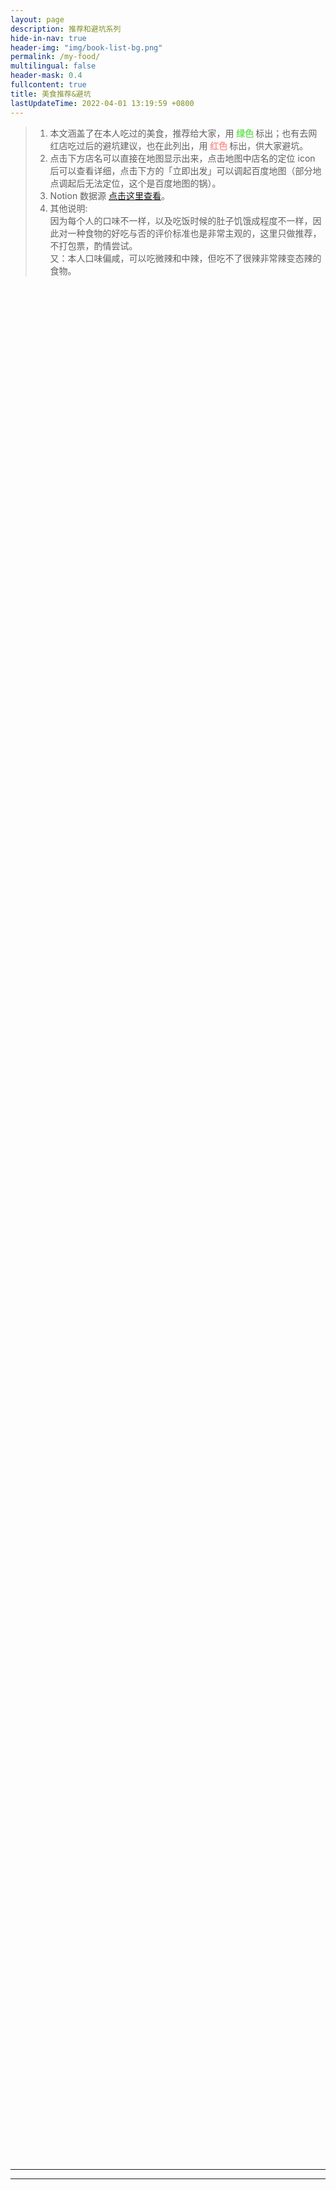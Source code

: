 ```yaml
---
layout: page
description: 推荐和避坑系列
hide-in-nav: true
header-img: "img/book-list-bg.png"
permalink: /my-food/
multilingual: false
header-mask: 0.4
fullcontent: true
title: 美食推荐&避坑
lastUpdateTime: 2022-04-01 13:19:59 +0800
---
```


<style>
    #container {
        overflow: hidden;
        width: 100%;
        height: 100%;
        margin: 0;
        font-family: "微软雅黑";
        height: 75vh;
    }
</style>
<blockquote>
    <ol>
        <li>本文涵盖了在本人吃过的美食，推荐给大家，用<b style="color: #73e261;"> 绿色 </b>标出；也有去网红店吃过后的避坑建议，也在此列出，用<b style="color: #fd9696;"> 红色 </b>标出，供大家避坑。</li>
        <li>点击下方店名可以直接在地图显示出来，点击地图中店名的定位 icon 后可以查看详细，点击下方的「立即出发」可以调起百度地图（部分地点调起后无法定位，这个是百度地图的锅）。</li>
        <li>Notion 数据源 <a href="https://xheldon.notion.site/80a16c2032ee409087a9b41d688f9e4c?v=80b13d0228a348dbbb00586dca03ce28" target="_blank">点击这里查看</a>。</li>
        <li>其他说明: <div>因为每个人的口味不一样，以及吃饭时候的肚子饥饿成程度不一样，因此对一种食物的好吃与否的评价标准也是非常主观的，这里只做推荐，不打包票，酌情尝试。</div><div>又：本人口味偏咸，可以吃微辣和中辣，但吃不了很辣非常辣变态辣的食物。</div></li>
    </ol>
</blockquote>
<div class="data-loading"><span></span><span></span><span></span><span></span><span></span></div>
<ul id="container"></ul>
<hr />
<div class="list-container"></div>
<hr />
<script src="//api.map.baidu.com/api?type=webgl&v=1.0&ak=m66EjYkRV41StonGBlN3G0TAgP6kMumj"></script>
<script>
    const properties = ['名称', '地点', '菜系', '坐标', '介绍', '图片', '推荐']
    fetch('https://api.xheldon.com/api/getDatabase', {
        method: 'POST',
        headers: {
            'Content-Type': 'application/json;charset=utf-8'
        },
        body: JSON.stringify({
            properties,
            databaseId: '80a16c2032ee409087a9b41d688f9e4c',
            opt: {
                sorts: [{
                    timestamp: 'created_time',
                    direction: 'ascending',
                }]
            }
        })
    }).then(_ => {
        _.json().then(res => {
            // Note: 根据数据，生成 json
            $('.data-loading').remove();
            if (Array.isArray(res)) {
                const data = [];
                // Note: Notion 直接以 property 当做 key，它都不怕我怕啥！
                const posList = [];
                res.forEach(({名称, 地点, 菜系, 坐标, 介绍, 图片, 推荐}) => {
                    // Note: 检查数据有效性
                    if (名称 && 名称.type && 名称[名称.type] && 名称[名称.type][0] && 名称[名称.type][0].plain_text.trim()
                        && 地点 && 地点.type && 地点[地点.type] && 地点[地点.type].name && 地点[地点.type].name.trim()
                        && 菜系 && 菜系.type && 菜系[菜系.type] && 菜系[菜系.type].name && 菜系[菜系.type].name.trim()
                        && 坐标 && 坐标.type && 坐标[坐标.type] && 坐标[坐标.type][0] && 坐标[坐标.type][0].plain_text && 坐标[坐标.type][0].plain_text.trim()
                        && 介绍 && 介绍.type && 介绍[介绍.type] && 介绍[介绍.type][0] && 介绍[介绍.type][0].plain_text.trim()
                        && 图片 && 图片.type && 图片[图片.type] && 图片[图片.type].trim()
                        && 推荐 && 推荐.type && 推荐[推荐.type] && 推荐[推荐.type].name && 推荐[推荐.type].name.trim()
                    ) {
                        const point = 坐标[坐标.type][0].plain_text.trim().split(',').map(p => Number(p.trim()))
                        const id = 地点[地点.type].name;
                        if (!posList.includes(id)) {
                            posList.push(id);
                        }
                        data.push({
                            名称: 名称[名称.type][0].plain_text,
                            地点: 地点[地点.type].name,
                            菜系: 菜系[菜系.type].name,
                            坐标: point,
                            介绍: 介绍[介绍.type][0].plain_text,
                            图片: 图片[图片.type],
                            推荐: 推荐[推荐.type].name
                        });
                    }
                });
                // Note: 新建一个以地点为分类的容器
                posList.forEach(p => {
                    const li = document.createElement('li');
                    const ul = document.createElement('ul');
                    ul.id = `id-${p}`;
                    li.innerHTML = `<b style="font-size: 18px;">${p}</b>`;
                    li.appendChild(ul);
                    document.querySelector('.list-container').appendChild(li);

                });
                console.log('data:', data);
                var map = new BMapGL.Map('container');
                // Note: 禁止缩放，不然滑动页面容易乱滚
                var scaleCtrl = new BMapGL.ScaleControl();  // 添加比例尺控件
                map.addControl(scaleCtrl);
                var zoomCtrl = new BMapGL.ZoomControl();  // 添加缩放控件
                map.addControl(zoomCtrl);
                var navi3DCtrl = new BMapGL.NavigationControl3D();  // 添加3D控件
                map.addControl(navi3DCtrl);
                var cr = new BMapGL.CopyrightControl({
                    anchor: BMAP_ANCHOR_TOP_LEFT,
                    offset: new BMapGL.Size(20, 20)
                });   //设置版权控件位置
                map.addControl(cr); //添加版权控件
                var bs = map.getBounds();   //返回地图可视区域
                cr.addCopyright({
                    id: 1, 
                    content: "<a href='https://twitter.com/_Xheldon' target='_blank' style='font-size:18px;color:#337ab7;'><b>@_Xheldon</b></a>", 
                    bounds: bs
                });
                const pointArr = [];
                data.forEach(item => {
                    pointArr.push(new BMapGL.Point(item.坐标[0], item.坐标[1]));
                    var marker = new BMapGL.Marker(new BMapGL.Point(item.坐标[0], item.坐标[1]));
                    map.addOverlay(marker);
                    const isGood = item.推荐 === '是';
                    var content = `
                    <div>
                        <div style="display: flex; justify-content: space-between;overflow: hidden;">
                            <div style="overflow: hidden; max-width: 200px; max-height: 90px; margin-bottom: 10px;">
                                <span title="${item.介绍}" style="text-overflow: ellipsis;display: -webkit-box;-webkit-line-clamp: 5;-webkit-box-orient: vertical;line-height: 1.3; ">
                                    ${item.介绍}
                                </span>
                            </div>
                            <img id="img-${item.名称}" style='max-height: 90px;max-width: 150px; height: auto; margin: 0 5px 10px 5px;' src='${item.图片}' />
                        </div>`;
                    var infoWindow = new BMapGL.InfoWindow(content, {
                        title: `<div style="overflow: hidden;text-overflow: ellipsis;"><b ${isGood ? 'style="color: #73e261;">👍🏻 推荐' : 'style="color: #fd9696;">👎🏻 不推荐'}</b> ${item.名称}@${item.菜系}</b><div>`
                    });
                    marker.addEventListener('click', function () {
                        this.openInfoWindow(infoWindow);
                        document.getElementById(`img-${item.名称}`).onload = function () {
                            // Note: 防止在网速较慢时生成的信息框高度比图片总高度小，导致图片部分被隐藏
                            infoWindow.redraw();
                        };
                    });
                    const li = document.createElement('li');
                    const div = document.createElement('div');
                    const link = document.createElement('a');
                    link.href = 'javascript:void(0);';
                    link.innerHTML = `<b ${isGood ? 'style="color: #73e261;">👍🏻 推荐' : 'style="color: #fd9696;">👎🏻 不推荐'}</b> <b> ${item.名称}@${item.菜系}</b>`;
                    div.appendChild(link);
                    if (isGood) {
                        const link2 = document.createElement('a');
                        link2.style.marginLeft = '20px';
                        link2.href = `http://api.map.baidu.com/marker?location=${item.坐标[1]},${item.坐标[0]}&title=${item.名称}@${item.菜系}&coord_type=bd09ll&content=${item.介绍}&output=html&src=webapp.xheldon.xblog`;
                        link2.target = '_blank';
                        link2.innerHTML = `<b>👉🏻立即出发👈🏻</b>`;
                        div.appendChild(link2);
                    }
                    const p = document.createElement('p');
                    p.style.margin = '0';
                    p.innerHTML = `<b>评价:</b> ${item.介绍}`;
                    div.appendChild(p);
                    link.onclick = function () {
                        map.centerAndZoom(new BMapGL.Point(item.坐标[0], item.坐标[1]), 18);
                    };
                    li.appendChild(div);
                    document.querySelector(`#id-${item.地点}`).appendChild(li);
                });
                map.setViewport(pointArr, {
                    margins: [50, 50, 50, 50],
                });
            } else {
                $('#container').html('Notion 服务器数据异常:', res.msg);
            }
        });
    })
</script>
